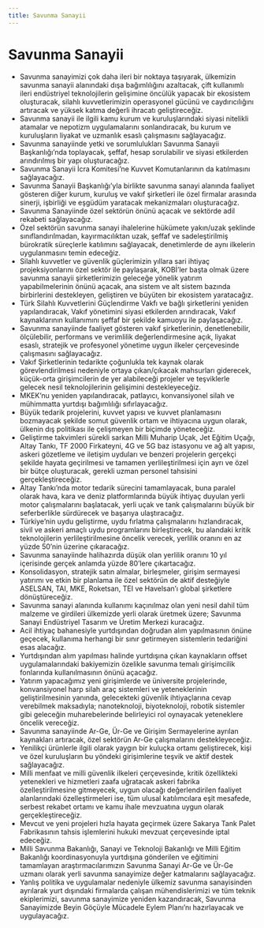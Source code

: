 ```yaml
---
title: Savunma Sanayii
---
```


Savunma Sanayii
===

* Savunma sanayimizi çok daha ileri bir noktaya taşıyarak, ülkemizin savunma sanayii alanındaki dışa bağımlılığını azaltacak, çift kullanımlı ileri endüstriyel teknolojilerin gelişimine öncülük yapacak bir ekosistem oluşturacak, silahlı kuvvetlerimizin operasyonel gücünü ve caydırıcılığını artıracak ve yüksek katma değerli ihracatı geliştireceğiz.
* Savunma sanayii ile ilgili kamu kurum ve kuruluşlarındaki siyasi nitelikli atamalar ve nepotizm uygulamalarını sonlandıracak, bu kurum ve kuruluşların liyakat ve uzmanlık esaslı çalışmasını sağlayacağız.
* Savunma sanayiinde yetki ve sorumlulukları Savunma Sanayii Başkanlığı’nda toplayacak, şeffaf, hesap sorulabilir ve siyasi etkilerden arındırılmış bir yapı oluşturacağız.
* Savunma Sanayii İcra Komitesi’ne Kuvvet Komutanlarının da katılmasını sağlayacağız.
* Savunma Sanayii Başkanlığı’yla birlikte savunma sanayi alanında faaliyet gösteren diğer kurum, kuruluş ve vakıf şirketleri ile özel firmalar arasında sinerji, işbirliği ve eşgüdüm yaratacak mekanizmaları oluşturacağız.
* Savunma Sanayiinde özel sektörün önünü açacak ve sektörde adil rekabeti sağlayacağız.
* Özel sektörün savunma sanayi ihalelerine hükümete yakın/uzak şeklinde sınıflandırılmadan, kayırmacılıktan uzak, şeffaf ve sadeleştirilmiş bürokratik süreçlerle katılımını sağlayacak, denetimlerde de aynı ilkelerin uygulanmasını temin edeceğiz.
* Silahlı kuvvetler ve güvenlik güçlerimizin yıllara sari ihtiyaç projeksiyonlarını özel sektör ile paylaşarak, KOBİ’ler başta olmak üzere savunma sanayii şirketlerimizin geleceğe yönelik yatırım yapabilmelerinin önünü açacak, ana sistem ve alt sistem bazında birbirlerini destekleyen, geliştiren ve büyüten bir ekosistem yaratacağız.
* Türk Silahlı Kuvvetlerini Güçlendirme Vakfı ve bağlı şirketlerini yeniden yapılandıracak, Vakıf yönetimini siyasi etkilerden arındıracak, Vakıf kaynaklarının kullanımını şeffaf bir şekilde kamuoyu ile paylaşacağız.
* Savunma sanayiinde faaliyet gösteren vakıf şirketlerinin, denetlenebilir, ölçülebilir, performans ve verimlilik değerlendirmesine açık, liyakat esaslı, stratejik ve profesyonel yönetime uygun ilkeler çerçevesinde çalışmasını sağlayacağız.
* Vakıf Şirketlerinin tedarikte çoğunlukla tek kaynak olarak görevlendirilmesi nedeniyle ortaya çıkan/çıkacak mahsurları giderecek, küçük-orta girişimcilerin de yer alabileceği projeler ve teşviklerle gelecek nesil teknolojilerinin gelişimini destekleyeceğiz.
* MKEK’nu yeniden yapılandıracak, patlayıcı, konvansiyonel silah ve mühimmatta yurtdışı bağımlılığı sıfırlayacağız.
* Büyük tedarik projelerini, kuvvet yapısı ve kuvvet planlamasını bozmayacak şekilde somut güvenlik ortam ve ihtiyacına uygun olarak, ülkenin dış politikası ile çelişmeyen bir biçimde yöneteceğiz.
* Geliştirme takvimleri sürekli sarkan Milli Muharip Uçak, Jet Eğitim Uçağı, Altay Tankı, TF 2000 Firkateyni, 4G ve 5G baz istasyonu ve ağ alt yapısı, askeri gözetleme ve iletişim uyduları ve benzeri projelerin gerçekçi şekilde hayata geçirilmesi ve tamamen yerlileştirilmesi için ayrı ve özel bir bütçe oluşturacak, gerekli uzman personel tahsisini gerçekleştireceğiz.
* Altay Tankı’nda motor tedarik sürecini tamamlayacak, buna paralel olarak hava, kara ve deniz platformlarında büyük ihtiyaç duyulan yerli motor çalışmalarını başlatacak, yerli uçak ve tank çalışmalarını büyük bir seferberlikle sürdürecek ve başarıya ulaştıracağız.
* Türkiye’nin uydu geliştirme, uydu fırlatma çalışmalarını hızlandıracak, sivil ve askeri amaçlı uydu programlarını birleştirecek, bu alandaki kritik teknolojilerin yerlileştirilmesine öncelik verecek, yerlilik oranını en az yüzde 50’nin üzerine çıkaracağız.
* Savunma sanayiinde halihazırda düşük olan yerlilik oranını 10 yıl içerisinde gerçek anlamda yüzde 80’lere çıkartacağız.
* Konsolidasyon, stratejik satın almalar, birleşmeler, girişim sermayesi yatırımı ve etkin bir planlama ile özel sektörün de aktif desteğiyle ASELSAN, TAI, MKE, Roketsan, TEI ve Havelsan’ı global şirketlere dönüştüreceğiz.
* Savunma sanayi alanında kullanımı kaçınılmaz olan yeni nesil dahil tüm malzeme ve girdileri ülkemizde yerli olarak üretmek üzere; Savunma Sanayi Endüstriyel Tasarım ve Üretim Merkezi kuracağız.
* Acil ihtiyaç bahanesiyle yurtdışından doğrudan alım yapılmasının önüne geçecek, kullanıma herhangi bir sınır getirmeyen sistemlerin tedariğini esas alacağız.
* Yurtdışından alım yapılması halinde yurtdışına çıkan kaynakların offset uygulamalarındaki bakiyemizin özelikle savunma temalı girişimcilik fonlarında kullanılmasının önünü açacağız.
* Yatırım yapacağımız yeni girişimlerde ve üniversite projelerinde, konvansiyonel harp silah araç sistemleri ve yeteneklerinin geliştirilmesinin yanında, gelecekteki güvenlik ihtiyaçlarına cevap verebilmek maksadıyla; nanoteknoloji, biyoteknoloji, robotik sistemler gibi geleceğin muharebelerinde belirleyici rol oynayacak yeteneklere öncelik vereceğiz.
* Savunma sanayiinde Ar-Ge, Ür-Ge ve Girişim Sermayelerine ayrılan kaynakları artıracak, özel sektörün Ar-Ge çalışmalarını destekleyeceğiz.
* Yenilikçi ürünlerle ilgili olarak yaygın bir kuluçka ortamı geliştirecek, kişi ve özel kuruluşların bu yöndeki girişimlerine teşvik ve aktif destek sağlayacağız.
* Milli menfaat ve milli güvenlik ilkeleri çerçevesinde, kritik özellikteki yetenekleri ve hizmetleri zaafa uğratacak askeri fabrika özelleştirilmesine gitmeyecek, uygun olacağı değerlendirilen faaliyet alanlarındaki özelleştirmeleri ise, tüm ulusal katılımcılara eşit mesafede, serbest rekabet ortamı ve kamu ihale mevzuatına uygun olarak gerçekleştireceğiz.
* Mevcut ve yeni projeleri hızla hayata geçirmek üzere Sakarya Tank Palet Fabrikasının tahsis işlemlerini hukuki mevzuat çerçevesinde iptal edeceğiz.
* Milli Savunma Bakanlığı, Sanayi ve Teknoloji Bakanlığı ve Milli Eğitim Bakanlığı koordinasyonuyla yurtdışına gönderilen ve eğitimini tamamlayan araştırmacılarımızın Savunma Sanayi Ar-Ge ve Ür-Ge uzmanı olarak yerli savunma sanayimize değer katmalarını sağlayacağız.
* Yanlış politika ve uygulamalar nedeniyle ülkemiz savunma sanayisinden ayrılarak yurt dışındaki firmalarda çalışan mühendislerimizi ve tüm teknik ekiplerimizi, savunma sanayimize yeniden kazandıracak, Savunma Sanayimizde Beyin Göçüyle Mücadele Eylem Planı’nı hazırlayacak ve uygulayacağız.